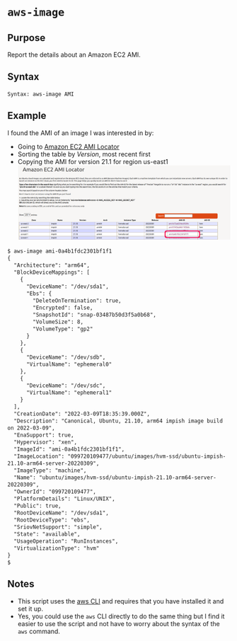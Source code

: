 # `aws-image`

## Purpose
Report the details about an Amazon EC2 AMI.

## Syntax
```
Syntax: aws-image AMI
```

## Example
I found the AMI of an image I was interested in by:
- Going to [Amazon EC2 AMI Locator](https://cloud-images.ubuntu.com/locator/ec2/)
- Sorting the table by _Version_, most recent first
- Copying the AMI for version 21.1 for region us-east1
  ![Ubuntu AMI example](images/ubuntu-ami-example.png)

```
$ aws-image ami-0a4b1fdc2301bf1f1
{
  "Architecture": "arm64",
  "BlockDeviceMappings": [
    {
      "DeviceName": "/dev/sda1",
      "Ebs": {
        "DeleteOnTermination": true,
        "Encrypted": false,
        "SnapshotId": "snap-03487b50d3f5a0b68",
        "VolumeSize": 8,
        "VolumeType": "gp2"
      }
    },
    {
      "DeviceName": "/dev/sdb",
      "VirtualName": "ephemeral0"
    },
    {
      "DeviceName": "/dev/sdc",
      "VirtualName": "ephemeral1"
    }
  ],
  "CreationDate": "2022-03-09T18:35:39.000Z",
  "Description": "Canonical, Ubuntu, 21.10, arm64 impish image build on 2022-03-09",
  "EnaSupport": true,
  "Hypervisor": "xen",
  "ImageId": "ami-0a4b1fdc2301bf1f1",
  "ImageLocation": "099720109477/ubuntu/images/hvm-ssd/ubuntu-impish-21.10-arm64-server-20220309",
  "ImageType": "machine",
  "Name": "ubuntu/images/hvm-ssd/ubuntu-impish-21.10-arm64-server-20220309",
  "OwnerId": "099720109477",
  "PlatformDetails": "Linux/UNIX",
  "Public": true,
  "RootDeviceName": "/dev/sda1",
  "RootDeviceType": "ebs",
  "SriovNetSupport": "simple",
  "State": "available",
  "UsageOperation": "RunInstances",
  "VirtualizationType": "hvm"
}
$ 
```

## Notes

- This script uses the [aws CLI](https://aws.amazon.com/cli/) and requires that you have installed it and set it up.
- Yes, you could use the `aws` CLI directly to do the same thing but I find it easier to use the script and not have to worry about the syntax of the `aws` command.